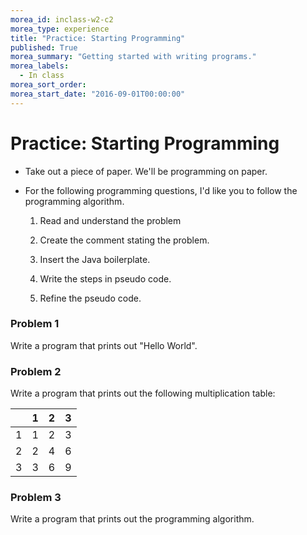 ```yaml
---
morea_id: inclass-w2-c2
morea_type: experience
title: "Practice: Starting Programming"
published: True
morea_summary: "Getting started with writing programs."
morea_labels:
  - In class
morea_sort_order:
morea_start_date: "2016-09-01T00:00:00"
---
```


# Practice: Starting Programming

* Take out a piece of paper. We'll be programming on paper.

* For the following programming questions, I'd like you to follow the programming algorithm.

  1. Read and understand the problem
  
  2. Create the comment stating the problem.
  
  3. Insert the Java boilerplate.
   
  4. Write the steps in pseudo code.
  
  5. Refine the pseudo code.
  
  
  
### Problem 1

Write a program that prints out "Hello World".

### Problem 2

Write a program that prints out the following multiplication table:

| | 1 | 2 | 3 |
|-|---|---|---|
| 1 | 1 | 2 | 3 |
| 2 | 2 | 4 | 6 |
| 3 | 3 | 6 | 9 |


### Problem 3

Write a program that prints out the programming algorithm.
